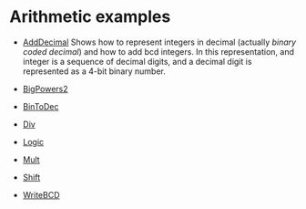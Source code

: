 <!--
Sigma16: index.md
Copyright (C) 2019, 2020 John T. O'Donnell
email: john.t.odonnell9@gmail.com
License: GNU GPL Version 3 or later.  Sigma16/LICENSE.txt, Sigma16/NOTICE.txt

This file is part of Sigma16.  Sigma16 is free software: you can
redistribute it and/or modify it under the terms of the GNU General
Public License as published by the Free Software Foundation, either
version 3 of the License, or (at your option) any later version.
Sigma16 is distributed in the hope that it will be useful, but
WITHOUT ANY WARRANTY; without even the implied warranty of
MERCHANTABILITY or FITNESS FOR A PARTICULAR PURPOSE.  See the GNU
General Public License for more details.  You should have received
a copy of the GNU General Public License along with Sigma16.  If
not, see <https://www.gnu.org/licenses/>.

------------------------------------------------------------------------------
index.md is the source for the index file for this examples directory
------------------------------------------------------------------------------
-->


# Arithmetic examples

* [AddDecimal](AddDecimal.asm.txt) Shows how to represent integers in
  decimal (actually *binary coded decimal*) and how to add bcd
  integers.  In this representation, and integer is a sequence of
  decimal digits, and a decimal digit is represented as a 4-bit binary
  number.

* [BigPowers2](BigPowers2.asm.txt)

* [BinToDec](BinToDec.asm.txt)


* [Div](Div.asm.txt)

* [Logic](Logic.asm.txt)

* [Mult](Mult.asm.txt)

* [Shift](Shift.asm.txt)

* [WriteBCD](WriteBCD.asm.txt)



